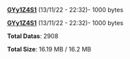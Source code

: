[**GYy1Z4S1**](/data/GYy1Z4S1.txt) (13/11/22 - 22:32)- 1000 bytes

[**GYy1Z4S1**](/data/GYy1Z4S1.txt) (13/11/22 - 22:32)- 1000 bytes

**Total Datas**: 2908

**Total Size**: 16.19 MB / 16.2 MB